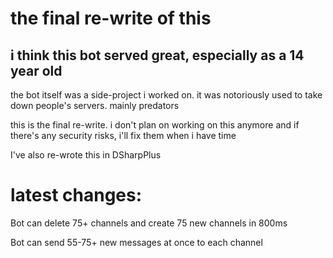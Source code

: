 # the final re-write of this

## i think this bot served great, especially as a 14 year old

the bot itself was a side-project i worked on. it was notoriously used to take down people's servers. mainly predators

this is the final re-write. i don't plan on working on this anymore and if there's any security risks, i'll fix them when i have time

I've also re-wrote this in DSharpPlus

# latest changes:

Bot can delete 75+ channels and create 75 new channels in 800ms

Bot can send 55-75+ new messages at once to each channel
